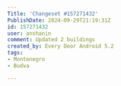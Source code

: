 ```yaml
---
Title: 'Changeset #157271432'
PublishDate: 2024-09-29T21:19:31Z
id: 157271432
user: anshanin
comment: Updated 2 buildings
created_by: Every Door Android 5.2
tags:
- Montenegro
- Budva

---
```

